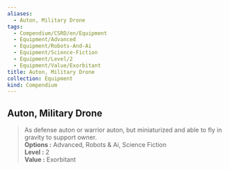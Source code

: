 ```yaml
---
aliases:
  - Auton, Military Drone
tags:
  - Compendium/CSRD/en/Equipment
  - Equipment/Advanced
  - Equipment/Robots-And-Ai
  - Equipment/Science-Fiction
  - Equipment/Level/2
  - Equipment/Value/Exorbitant
title: Auton, Military Drone
collection: Equipment
kind: Compendium
---
```

## Auton, Military Drone  
  
>As defense auton or warrior auton, but miniaturized and able to fly in gravity to support owner.  
> **Options :** Advanced, Robots & Ai, Science Fiction  
> **Level :** 2  
> **Value :** Exorbitant